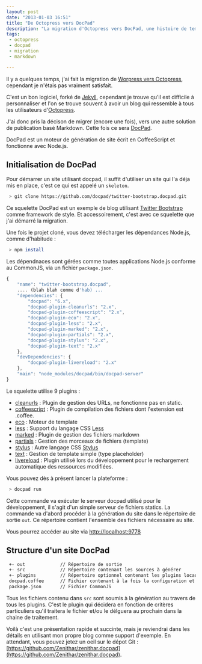 ```yaml
---
layout: post
date: "2013-01-03 16:51"
title: "De Octopress vers DocPad"
description: "La migration d'Octopress vers DocPad, une histoire de temps !"
tags:
 - octopress
 - docpad
 - migration
 - markdown

---
```


Il y a quelques temps, j'ai fait la migration de [Worpress vers Octopress](/articles/2012-02-18-bye-bye-wordpress.html), cependant je n'étais pas vraiment satisfait. 

C'est un bon logiciel, forké de [Jekyll](http://jekyllrb.com/), cependant je trouve qu'il est difficile à personnaliser et l'on se trouve souvent à avoir un blog qui ressemble à tous les utilisateurs d'[Octopress](http://octopress.org/). 

J'ai donc pris la décison de migrer (encore une fois), vers une autre solution de publication basé Markdown. Cette fois ce sera [DocPad](http://docpad.org/).

DocPad est un moteur de génération de site écrit en CoffeeScript et fonctionne avec Node.js.

## Initialisation de DocPad

Pour démarrer un site utilisant docpad, il suffit d'utiliser un site qui l'a déja mis en place, c'est ce qui est appelé un `skeleton`.

```bash
 > git clone https://github.com/docpad/twitter-bootstrap.docpad.git 
```

Ce squelette DocPad est un exemple de blog utilisant [Twitter Bootstrap](http://twitter.github.com/bootstrap/) comme framework de style. Et accessoirement, c'est avec ce squelette que j'ai démarré la migration.

Une fois le projet cloné, vous devez télécharger les dépendances Node.js, comme d'habitude :

```bash
 > npm install
```

Les dépendnaces sont gérées comme toutes applications Node.js conforme au CommonJS, via un fichier `package.json`.

```javascript
{
	"name": "twitter-bootstrap.docpad",
    .... (blah blah comme d'hab) ...
	"dependencies": {
		"docpad": "6.x",
		"docpad-plugin-cleanurls": "2.x",
		"docpad-plugin-coffeescript": "2.x",
		"docpad-plugin-eco": "2.x",
		"docpad-plugin-less": "2.x",
		"docpad-plugin-marked": "2.x",
		"docpad-plugin-partials": "2.x",
		"docpad-plugin-stylus": "2.x",
		"docpad-plugin-text": "2.x"
	},
	"devDependencies": {
		"docpad-plugin-livereload": "2.x"
	},
	"main": "node_modules/docpad/bin/docpad-server"
}
```

Le squelette utilise 9 plugins :

  * [cleanurls](https://github.com/docpad/docpad-plugin-cleanurls) : Plugin de gestion des URLs, ne fonctionne pas en static.
  * [coffeescript](https://github.com/docpad/docpad-plugin-coffeescript) : Plugin de compilation des fichiers dont l'extension est .coffee.
  * [eco](https://github.com/docpad/docpad-plugin-eco) : Moteur de template
  * [less](https://github.com/docpad/docpad-plugin-less) : Support du langage CSS [Less](http://lesscss.org/)
  * [marked](https://github.com/docpad/docpad-plugin-marked) : Plugin de gestion des fichiers markdown
  * [partials](https://github.com/docpad/docpad-plugin-partials) : Gestion des morceaux de fichiers (template)
  * [stylus](https://github.com/docpad/docpad-plugin-stylus) : Autre langage CSS [Stylus](http://learnboost.github.com/stylus/)
  * [text](https://github.com/docpad/docpad-plugin-text) : Gestion de template simple (type placeholder)
  * [livereload](https://github.com/docpad/docpad-plugin-livereload) : Plugin utilisé lors du développement pour le rechargement automatique des ressources modifiées.

Vous pouvez dès à présent lancer la plateforme :

```bash
 > docpad run
```

Cette commande va exécuter le serveur docpad utilisé pour le développement, il s'agit d'un simple serveur de fichiers statics. La commande va d'abord procéder à la génération du site dans le répertoire de sortie `out`. Ce répertoire contient l'ensemble des fichiers nécessaire au site.

Vous pourrez accéder au site via [http://localhost:9778](http://localhost:9778)

## Structure d'un site DocPad

```bash
 +- out 			// Répertoire de sortie
 +- src 			// Répertoire contenant les sources à générer
 +- plugins 		// Répertoire optionnel contenant les plugins locaux
 docpad.coffee   	// Fichier contenant à la fois la configuration et les modifications du système
 package.json    	// Fichier CommonJS
```

Tous les fichiers contenu dans `src` sont soumis à la génération au travers de tous les plugins. C'est le plugin qui décidera en fonction de critères particuliers qu'il traitera le fichier et/ou le délguera au prochain dans la chaine de traitement.

Voilà c'est une présentation rapide et succinte, mais je reviendrai dans les détails en utilisant mon propre blog comme support d'exemple.
En attendant, vous pouvez jetez un oeil sur le dépot Git : [https://github.com/Zenithar/zenithar.docpad](https://github.com/Zenithar/zenithar.docpad).
